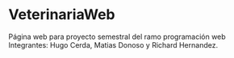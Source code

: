 # VeterinariaWeb
Página web para proyecto semestral del ramo programación web
  Integrantes: Hugo Cerda, Matias Donoso y Richard Hernandez.
